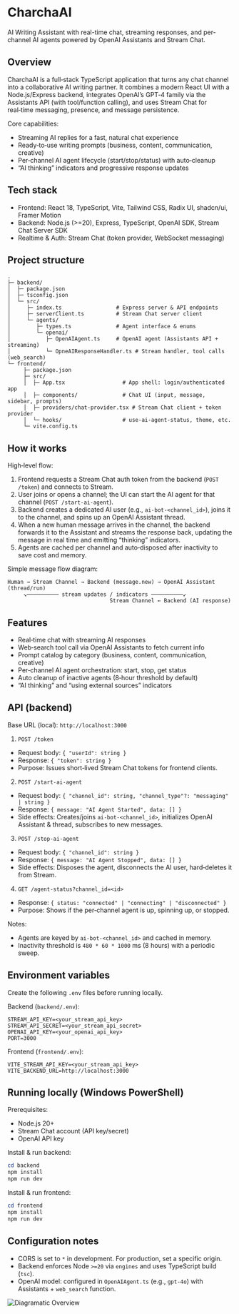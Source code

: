 # CharchaAI

AI Writing Assistant with real-time chat, streaming responses, and per-channel AI agents powered by OpenAI Assistants and Stream Chat.

## Overview

CharchaAI is a full‑stack TypeScript application that turns any chat channel into a collaborative AI writing partner. It combines a modern React UI with a Node.js/Express backend, integrates OpenAI’s GPT‑4 family via the Assistants API (with tool/function calling), and uses Stream Chat for real‑time messaging, presence, and message persistence.

Core capabilities:

- Streaming AI replies for a fast, natural chat experience
- Ready‑to‑use writing prompts (business, content, communication, creative)
- Per‑channel AI agent lifecycle (start/stop/status) with auto‑cleanup
- “AI thinking” indicators and progressive response updates

## Tech stack

- Frontend: React 18, TypeScript, Vite, Tailwind CSS, Radix UI, shadcn/ui, Framer Motion
- Backend: Node.js (>=20), Express, TypeScript, OpenAI SDK, Stream Chat Server SDK
- Realtime & Auth: Stream Chat (token provider, WebSocket messaging)

## Project structure

```
.
├─ backend/
│  ├─ package.json
│  ├─ tsconfig.json
│  └─ src/
│     ├─ index.ts                 # Express server & API endpoints
│     ├─ serverClient.ts          # Stream Chat server client
│     └─ agents/
│        ├─ types.ts              # Agent interface & enums
│        └─ openai/
│           ├─ OpenAIAgent.ts     # OpenAI agent (Assistants API + streaming)
│           └─ OpneAIResponseHandler.ts # Stream handler, tool calls (web_search)
└─ frontend/
	 ├─ package.json
	 ├─ src/
	 │  ├─ App.tsx                  # App shell: login/authenticated app
	 │  ├─ components/              # Chat UI (input, message, sidebar, prompts)
	 │  ├─ providers/chat-provider.tsx # Stream Chat client + token provider
	 │  └─ hooks/                   # use-ai-agent-status, theme, etc.
	 └─ vite.config.ts
```

## How it works

High‑level flow:

1. Frontend requests a Stream Chat auth token from the backend (`POST /token`) and connects to Stream.
2. User joins or opens a channel; the UI can start the AI agent for that channel (`POST /start-ai-agent`).
3. Backend creates a dedicated AI user (e.g., `ai-bot-<channel_id>`), joins it to the channel, and spins up an OpenAI Assistant thread.
4. When a new human message arrives in the channel, the backend forwards it to the Assistant and streams the response back, updating the message in real time and emitting “thinking” indicators.
5. Agents are cached per channel and auto‑disposed after inactivity to save cost and memory.

Simple message flow diagram:

```
Human → Stream Channel → Backend (message.new) → OpenAI Assistant (thread/run)
	 ↘────────── stream updates / indicators ──────────↙
								Stream Channel ← Backend (AI response)
```

## Features

- Real‑time chat with streaming AI responses
- Web‑search tool call via OpenAI Assistants to fetch current info
- Prompt catalog by category (business, content, communication, creative)
- Per‑channel AI agent orchestration: start, stop, get status
- Auto cleanup of inactive agents (8‑hour threshold by default)
- “AI thinking” and “using external sources” indicators

## API (backend)

Base URL (local): `http://localhost:3000`

1. `POST /token`

- Request body: `{ "userId": string }`
- Response: `{ "token": string }`
- Purpose: Issues short‑lived Stream Chat tokens for frontend clients.

2. `POST /start-ai-agent`

- Request body: `{ "channel_id": string, "channel_type"?: "messaging" | string }`
- Response: `{ message: "AI Agent Started", data: [] }`
- Side effects: Creates/joins `ai-bot-<channel_id>`, initializes OpenAI Assistant & thread, subscribes to new messages.

3. `POST /stop-ai-agent`

- Request body: `{ "channel_id": string }`
- Response: `{ message: "AI Agent Stopped", data: [] }`
- Side effects: Disposes the agent, disconnects the AI user, hard‑deletes it from Stream.

4. `GET /agent-status?channel_id=<id>`

- Response: `{ status: "connected" | "connecting" | "disconnected" }`
- Purpose: Shows if the per‑channel agent is up, spinning up, or stopped.

Notes:

- Agents are keyed by `ai-bot-<channel_id>` and cached in memory.
- Inactivity threshold is `480 * 60 * 1000` ms (8 hours) with a periodic sweep.

## Environment variables

Create the following `.env` files before running locally.

Backend (`backend/.env`):

```
STREAM_API_KEY=<your_stream_api_key>
STREAM_API_SECRET=<your_stream_api_secret>
OPENAI_API_KEY=<your_openai_api_key>
PORT=3000
```

Frontend (`frontend/.env`):

```
VITE_STREAM_API_KEY=<your_stream_api_key>
VITE_BACKEND_URL=http://localhost:3000
```

## Running locally (Windows PowerShell)

Prerequisites:

- Node.js 20+
- Stream Chat account (API key/secret)
- OpenAI API key

Install & run backend:

```powershell
cd backend
npm install
npm run dev
```

Install & run frontend:

```powershell
cd frontend
npm install
npm run dev
```

## Configuration notes

- CORS is set to `*` in development. For production, set a specific origin.
- Backend enforces Node `>=20` via `engines` and uses TypeScript build (`tsc`).
- OpenAI model: configured in `OpenAIAgent.ts` (e.g., `gpt-4o`) with Assistants + `web_search` function.

![Diagramatic Overview](./frontend/assests/Diagramatic_Overview.png)
